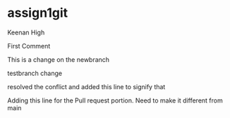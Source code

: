 # assign1git
Keenan High

First Comment

This is a change on the newbranch

testbranch change

resolved the conflict and added this line to signify that

Adding this line for the Pull request portion. Need to make it different from main

